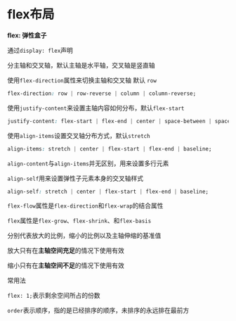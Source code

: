 # flex布局

**flex: 弹性盒子**

通过`display: flex`声明

分主轴和交叉轴，默认主轴是水平轴，交叉轴是竖直轴

使用`flex-direction`属性来切换主轴和交叉轴 默认 `row`

```css
flex-direction: row | row-reverse | column | column-reverse;
```

使用`justify-content`来设置主轴内容如何分布，默认`flex-start`

```css
justify-content: flex-start | flex-end | center | space-between | space-around | space-evenly;
```

使用`align-items`设置交叉轴分布方式，默认`stretch`

```css
align-items: stretch | center | flex-start | flex-end | baseline;
```

`align-content`与`align-items`并无区别，用来设置多行元素

`align-self`用来设置弹性子元素本身的交叉轴样式

```css
align-self: stretch | center | flex-start | flex-end | baseline;
```

`flex-flow`属性是`flex-direction`和`flex-wrap`的结合属性

`flex`属性是`flex-grow`、`flex-shrink`、和`flex-basis`

分别代表放大的比例，缩小的比例以及主轴伸缩的基准值

放大只有在**主轴空间充足**的情况下使用有效

缩小只有在**主轴空间不足**的情况下使用有效

常用法

`flex: 1;`表示剩余空间所占的份数

`order`表示顺序，指的是已经排序的顺序，未排序的永远排在最前方